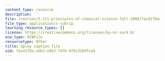 ```yaml
---
content_type: resource
description: ''
file: /courses/5-111-principles-of-chemical-science-fall-2008/facd170aadb2e9e3747bb76c32b9fce4_TgbFcaozNzs.srt
file_type: application/x-subrip
learning_resource_types: []
license: https://creativecommons.org/licenses/by-nc-sa/4.0/
ocw_type: OCWFile
resourcetype: Other
title: 3play caption file
uid: facd170a-adb2-e9e3-747b-b76c32b9fce4
---
```

